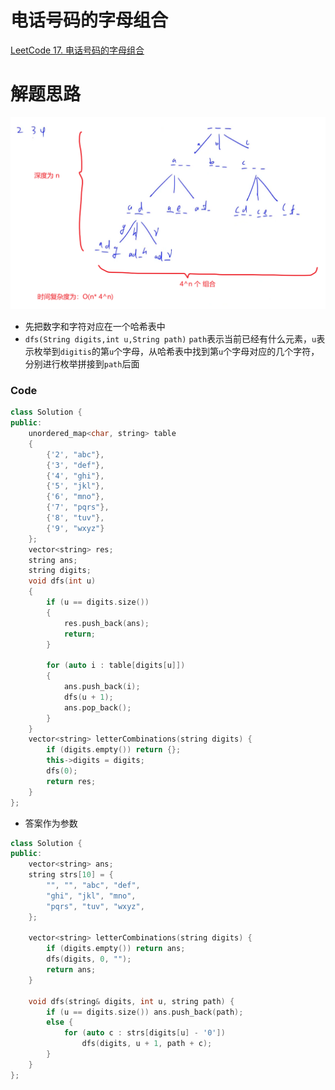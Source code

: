 # 电话号码的字母组合
[LeetCode 17. 电话号码的字母组合](https://leetcode.cn/problems/letter-combinations-of-a-phone-number/submissions/)

# 解题思路

![](media/16603613987768.png)

- 先把数字和字符对应在一个哈希表中
- `dfs(String digits,int u,String path)`
  `path`表示当前已经有什么元素，`u`表示枚举到`digitis`的第`u`个字母，从哈希表中找到第`u`个字母对应的几个字符，分别进行枚举拼接到`path`后面

### Code
```cpp
class Solution {
public:
    unordered_map<char, string> table
    {
        {'2', "abc"},
        {'3', "def"},
        {'4', "ghi"},
        {'5', "jkl"},
        {'6', "mno"},
        {'7', "pqrs"},
        {'8', "tuv"},
        {'9', "wxyz"}
    };
    vector<string> res;
    string ans;
    string digits;
    void dfs(int u)
    {
        if (u == digits.size())
        {
            res.push_back(ans);
            return;
        }

        for (auto i : table[digits[u]])
        {
            ans.push_back(i);
            dfs(u + 1);
            ans.pop_back();
        }
    }
    vector<string> letterCombinations(string digits) {
        if (digits.empty()) return {}; 
        this->digits = digits;
        dfs(0);
        return res;
    }
};
```

- 答案作为参数

```cpp
class Solution {
public:
    vector<string> ans;
    string strs[10] = {
        "", "", "abc", "def",
        "ghi", "jkl", "mno",
        "pqrs", "tuv", "wxyz",
    };

    vector<string> letterCombinations(string digits) {
        if (digits.empty()) return ans;
        dfs(digits, 0, "");
        return ans;
    }

    void dfs(string& digits, int u, string path) {
        if (u == digits.size()) ans.push_back(path);
        else {
            for (auto c : strs[digits[u] - '0'])
                dfs(digits, u + 1, path + c);
        }
    }
};

```